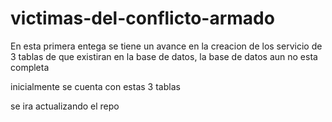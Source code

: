 # victimas-del-conflicto-armado

En esta primera entega se tiene un avance en la creacion de los servicio de 3 tablas de que existiran en la base de datos, la base de datos aun no esta completa

inicialmente se cuenta con estas 3 tablas


se ira actualizando el repo
